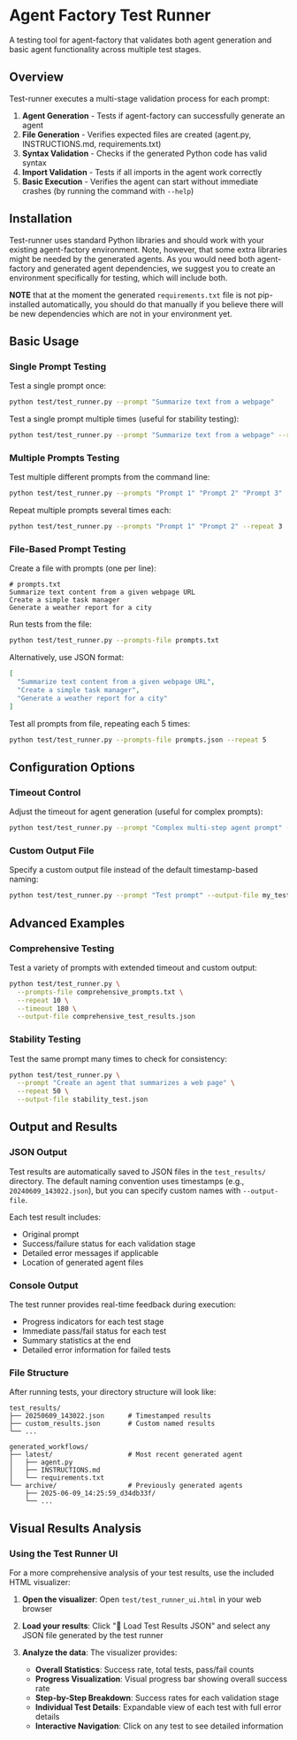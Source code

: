 # Agent Factory Test Runner

A testing tool for agent-factory that validates both agent generation and basic agent functionality across multiple test stages.

## Overview

Test-runner executes a multi-stage validation process for each prompt:

1. **Agent Generation** - Tests if agent-factory can successfully generate an agent
2. **File Generation** - Verifies expected files are created (agent.py, INSTRUCTIONS.md, requirements.txt)
3. **Syntax Validation** - Checks if the generated Python code has valid syntax
4. **Import Validation** - Tests if all imports in the agent work correctly
5. **Basic Execution** - Verifies the agent can start without immediate crashes (by running the command with `--help`)

## Installation

Test-runner uses standard Python libraries and should work with your existing agent-factory environment. Note, however, that some extra libraries might be needed by the generated agents. As you would need both agent-factory and generated agent dependencies, we suggest you to create an environment specifically for testing, which will include both.

**NOTE** that at the moment the generated `requirements.txt` file is not pip-installed automatically, you should do that manually if you believe there will be new dependencies which are not in your environment yet.

## Basic Usage

### Single Prompt Testing

Test a single prompt once:
```bash
python test/test_runner.py --prompt "Summarize text from a webpage"
```

Test a single prompt multiple times (useful for stability testing):
```bash
python test/test_runner.py --prompt "Summarize text from a webpage" --repeat 5
```

### Multiple Prompts Testing

Test multiple different prompts from the command line:
```bash
python test/test_runner.py --prompts "Prompt 1" "Prompt 2" "Prompt 3"
```

Repeat multiple prompts several times each:
```bash
python test/test_runner.py --prompts "Prompt 1" "Prompt 2" --repeat 3
```

### File-Based Prompt Testing

Create a file with prompts (one per line):
```
# prompts.txt
Summarize text content from a given webpage URL
Create a simple task manager
Generate a weather report for a city
```

Run tests from the file:
```bash
python test/test_runner.py --prompts-file prompts.txt
```

Alternatively, use JSON format:
```json
[
  "Summarize text content from a given webpage URL",
  "Create a simple task manager",
  "Generate a weather report for a city"
]
```

Test all prompts from file, repeating each 5 times:
```bash
python test/test_runner.py --prompts-file prompts.json --repeat 5
```

## Configuration Options

### Timeout Control

Adjust the timeout for agent generation (useful for complex prompts):
```bash
python test/test_runner.py --prompt "Complex multi-step agent prompt" --timeout 300
```

### Custom Output File

Specify a custom output file instead of the default timestamp-based naming:
```bash
python test/test_runner.py --prompt "Test prompt" --output-file my_test_results.json
```

## Advanced Examples

### Comprehensive Testing

Test a variety of prompts with extended timeout and custom output:
```bash
python test/test_runner.py \
  --prompts-file comprehensive_prompts.txt \
  --repeat 10 \
  --timeout 180 \
  --output-file comprehensive_test_results.json
```

### Stability Testing

Test the same prompt many times to check for consistency:
```bash
python test/test_runner.py \
  --prompt "Create an agent that summarizes a web page" \
  --repeat 50 \
  --output-file stability_test.json
```


## Output and Results

### JSON Output

Test results are automatically saved to JSON files in the `test_results/` directory. The default naming convention uses timestamps (e.g., `20240609_143022.json`), but you can specify custom names with `--output-file`.

Each test result includes:
- Original prompt
- Success/failure status for each validation stage
- Detailed error messages if applicable
- Location of generated agent files

### Console Output

The test runner provides real-time feedback during execution:
- Progress indicators for each test stage
- Immediate pass/fail status for each test
- Summary statistics at the end
- Detailed error information for failed tests


### File Structure

After running tests, your directory structure will look like:
```
test_results/
├── 20250609_143022.json      # Timestamped results
├── custom_results.json       # Custom named results
└── ...

generated_workflows/
├── latest/                   # Most recent generated agent
│   ├── agent.py
│   ├── INSTRUCTIONS.md
│   └── requirements.txt
└── archive/                  # Previously generated agents
    ├── 2025-06-09_14:25:59_d34db33f/
    └── ...
```

## Visual Results Analysis

### Using the Test Runner UI

For a more comprehensive analysis of your test results, use the included HTML visualizer:

1. **Open the visualizer**: Open `test/test_runner_ui.html` in your web browser

2. **Load your results**: Click "📂 Load Test Results JSON" and select any JSON file generated by the test runner

3. **Analyze the data**: The visualizer provides:
   - **Overall Statistics**: Success rate, total tests, pass/fail counts
   - **Progress Visualization**: Visual progress bar showing overall success rate
   - **Step-by-Step Breakdown**: Success rates for each validation stage
   - **Individual Test Details**: Expandable view of each test with full error details
   - **Interactive Navigation**: Click on any test to see detailed information
